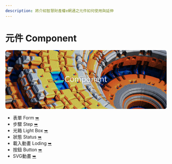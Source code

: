 ```yaml
---
description: 將介紹智慧財產權e網通之元件如何使用與延伸
---
```


# 元件 Component

![](../.gitbook/assets/component_banner.png)

* 表單 Form [➥](biao-chan.md)
* 步驟 Step [➥](bu-zhou.md)
* 光箱 Light Box [➥](guang-xiang-light-box.md)
* 狀態 Status [➥](zhuang-tai-status.md)
* 載入動畫 Loding [➥](loding-dong-hua.md)
* 按鈕 Button [➥](an-niu.md)
* SVG動畫 [➥](svg-dong-hua.md)

